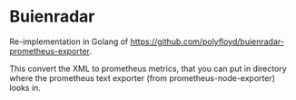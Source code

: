 # Buienradar

Re-implementation in Golang of https://github.com/polyfloyd/buienradar-prometheus-exporter.

This convert the XML to prometheus metrics, that you can put in directory where the prometheus text
exporter (from prometheus-node-exporter) looks in.
